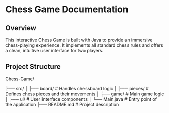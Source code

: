 # Chess Game Documentation  

## Overview  
This interactive Chess Game is built with Java to provide an immersive chess-playing experience. It implements all standard chess rules and offers a clean, intuitive user interface for two players.  

## Project Structure  
Chess-Game/

├── src/
│ ├── board/ # Handles chessboard logic
│ ├── pieces/ # Defines chess pieces and their movements
│ ├── game/ # Main game logic
│ ├── ui/ # User interface components
│ └── Main.java # Entry point of the application
├── README.md # Project description


